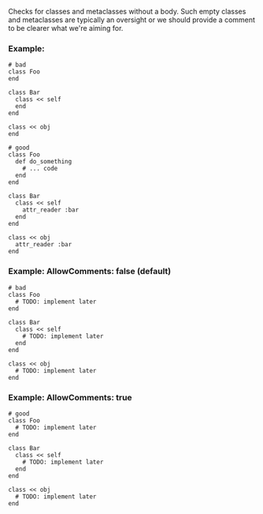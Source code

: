 Checks for classes and metaclasses without a body.
Such empty classes and metaclasses are typically an oversight or we should provide a comment
to be clearer what we're aiming for.

### Example:
    # bad
    class Foo
    end

    class Bar
      class << self
      end
    end

    class << obj
    end

    # good
    class Foo
      def do_something
        # ... code
      end
    end

    class Bar
      class << self
        attr_reader :bar
      end
    end

    class << obj
      attr_reader :bar
    end

### Example: AllowComments: false (default)
    # bad
    class Foo
      # TODO: implement later
    end

    class Bar
      class << self
        # TODO: implement later
      end
    end

    class << obj
      # TODO: implement later
    end

### Example: AllowComments: true
    # good
    class Foo
      # TODO: implement later
    end

    class Bar
      class << self
        # TODO: implement later
      end
    end

    class << obj
      # TODO: implement later
    end
